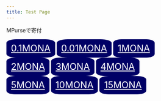 ```yaml
---
title: Test Page
---
```

MPurseで寄付
<style type="text/css">
.button {
  display       : inline-block;
  border-radius : 20%;          /* 角丸       */
  font-size     : 18pt;        /* 文字サイズ */
  text-align    : center;      /* 文字位置   */
  cursor        : pointer;     /* カーソル   */
  padding       : 12px 12px;   /* 余白       */
  background    : #000066;     /* 背景色     */
  color         : #ffffff;     /* 文字色     */
  line-height   : 1em;         /* 1行の高さ  */
  transition    : .3s;         /* なめらか変化 */
}
.button:hover {
}
</style>
<a class="button" href="https://linuxcodevserver.github.io/javascript/mp-donatemona/hmp-donatemona0.1.html">0.1MONA</a>
<a class="button" href="https://linuxcodevserver.github.io/javascript/mp-donatemona/hmp-donatemona0.01.html">0.01MONA</a>
<a class="button" href="https://linuxcodevserver.github.io/javascript/mp-donatemona/hmp-donatemona01.html">1MONA</a><br>
<a class="button" href="https://linuxcodevserver.github.io/javascript/mp-donatemona/hmp-donatemona02.html">2MONA</a>
<a class="button" href="https://linuxcodevserver.github.io/javascript/mp-donatemona/hmp-donatemona03.html">3MONA</a>
<a class="button" href="https://linuxcodevserver.github.io/javascript/mp-donatemona/hmp-donatemona04.html">4MONA</a><br>
<a class="button" href="https://linuxcodevserver.github.io/javascript/mp-donatemona/hmp-donatemona05.html">5MONA</a>
<a class="button" href="https://linuxcodevserver.github.io/javascript/mp-donatemona/hmp-donatemona10.html">10MONA</a>
<a class="button" href="https://linuxcodevserver.github.io/javascript/mp-donatemona/hmp-donatemona15.html">15MONA</a>